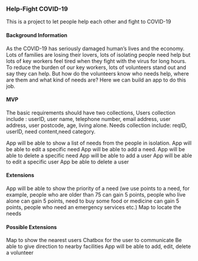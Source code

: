 ### Help-Fight COVID-19

This is a project to let people help each other and fight to COVID-19
#### Background Information

As the COVID-19 has seriously damaged human’s lives and the economy. Lots of families are losing their lovers, lots of isolating people need help but lots of key workers feel tired when they fight with the virus for long hours. To reduce the burden of our key workers, lots of volunteers stand out and say they can help. But how do the volunteers know who needs help, where are them and what kind of needs are? Here we can build an app to do this job.

#### MVP

The basic requirements should have two collections, 
Users collection include : userID, user name, telephone number, email address, user address, user postcode, age, living alone. 
Needs collection include: reqID, userID, need content,need category.

App will be able to show a list of needs from the people in isolation.
App will be able to edit a specific need
App will be able to add a need.
App will be able to delete a specific need
App will be able to add a user 
App will be able to edit a specific user
App be able to delete a user

#### Extensions

App will be able to show the priority of a need (we use points to a need, for example, people who are older than 75 can gain 5 points, people who live alone can gain 5 points, need to buy some food or medicine can gain 5 points, people who need an emergency services etc.) 
Map to locate the needs

#### Possible Extensions
Map to show the nearest users
Chatbox for the user to communicate
Be able to give direction to nearby facilities
App will be able to add, edit, delete a volunteer
